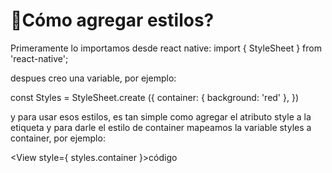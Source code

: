 # 🎨Cómo agregar estilos? 

Primeramente lo importamos desde react native:
import { StyleSheet } from 'react-native';

despues creo una variable, por ejemplo:

const Styles = StyleSheet.create ({
  container: {
    background: 'red'
  },
})  

y para usar esos estilos, es tan simple como agregar el atributo style a la etiqueta
y para darle el estilo de container mapeamos la variable styles a container, por ejemplo:

<View style={ styles.container }>código</View>
